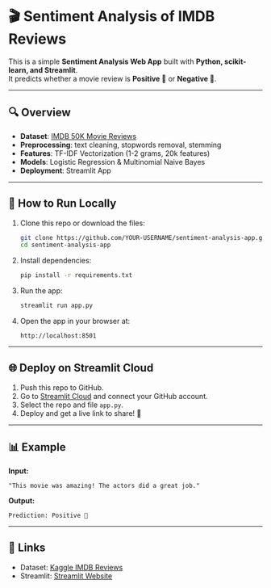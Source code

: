 # 🎬 Sentiment Analysis of IMDB Reviews

This is a simple **Sentiment Analysis Web App** built with **Python, scikit-learn, and Streamlit**.  
It predicts whether a movie review is **Positive 🙂** or **Negative 🙁**.

---

## 🔍 Overview
- **Dataset**: [IMDB 50K Movie Reviews](https://www.kaggle.com/datasets/lakshmi25npathi/imdb-dataset-of-50k-movie-reviews)  
- **Preprocessing**: text cleaning, stopwords removal, stemming  
- **Features**: TF-IDF Vectorization (1-2 grams, 20k features)  
- **Models**: Logistic Regression & Multinomial Naive Bayes  
- **Deployment**: Streamlit App  

---

## 🚀 How to Run Locally

1. Clone this repo or download the files:
   ```bash
   git clone https://github.com/YOUR-USERNAME/sentiment-analysis-app.git
   cd sentiment-analysis-app
   ```

2. Install dependencies:
   ```bash
   pip install -r requirements.txt
   ```

3. Run the app:
   ```bash
   streamlit run app.py
   ```

4. Open the app in your browser at:
   ```
   http://localhost:8501
   ```

---

## 🌐 Deploy on Streamlit Cloud

1. Push this repo to GitHub.  
2. Go to [Streamlit Cloud](https://share.streamlit.io/) and connect your GitHub account.  
3. Select the repo and file `app.py`.  
4. Deploy and get a live link to share! 🎉  

---

## 📊 Example

**Input:**  
```
"This movie was amazing! The actors did a great job."
```

**Output:**  
```
Prediction: Positive 🙂
```

---

## 🔗 Links
- Dataset: [Kaggle IMDB Reviews](https://www.kaggle.com/datasets/lakshmi25npathi/imdb-dataset-of-50k-movie-reviews)
- Streamlit: [Streamlit Website](https://sentiment-analysis-app-hv6t6beht6yyqwfqyrk5oi.streamlit.app/)
